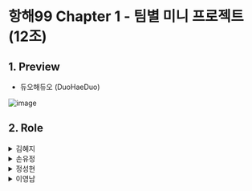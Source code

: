 # 항해99 Chapter 1 - 팀별 미니 프로젝트(12조)


## 1. Preview
- 듀오해듀오 (DuoHaeDuo)

![image](https://user-images.githubusercontent.com/88040809/168452518-a4fb90c0-509d-4d46-9b3c-4776ae97a8e8.png)

## 2. Role
<details>
<summary>김혜지</summary>
<div markdown="1">
<ul>
  <li>게시글 상세 페이지UI</li>
  <li>게시글 상세 페이지 API</li>
</div>
</details>
<details>
<summary>손유정</summary>
<div markdown="1">
<ul>
  <li>회원가입, 로그인 UI</li>
  <li>회원가입, 로그인 API</li>
</div>
</details>
<details>
<summary>정성현</summary>
<div markdown="1">
<ul>
  <li>메인 페이지 UI</li>
  <li>메인 페이지 API</li>
</div>
</details>
<details>
<summary>이영남</summary>
<div markdown="1">
<ul>
  <li>게시글 작성 UI</li>
  <li>게시글 작성 API</li>
  <li>서버 배포 및 관리</li>
</div>
</details>
